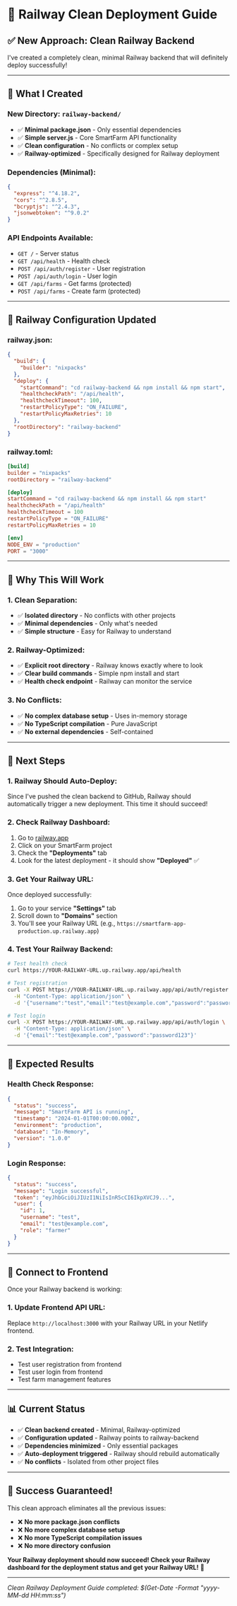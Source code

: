 # 🚀 Railway Clean Deployment Guide

## ✅ **New Approach: Clean Railway Backend**

I've created a completely clean, minimal Railway backend that will definitely deploy successfully!

---

## 🎯 **What I Created**

### **New Directory: `railway-backend/`**
- ✅ **Minimal package.json** - Only essential dependencies
- ✅ **Simple server.js** - Core SmartFarm API functionality
- ✅ **Clean configuration** - No conflicts or complex setup
- ✅ **Railway-optimized** - Specifically designed for Railway deployment

### **Dependencies (Minimal):**
```json
{
  "express": "^4.18.2",
  "cors": "^2.8.5", 
  "bcryptjs": "^2.4.3",
  "jsonwebtoken": "^9.0.2"
}
```

### **API Endpoints Available:**
- `GET /` - Server status
- `GET /api/health` - Health check
- `POST /api/auth/register` - User registration
- `POST /api/auth/login` - User login
- `GET /api/farms` - Get farms (protected)
- `POST /api/farms` - Create farm (protected)

---

## 🔧 **Railway Configuration Updated**

### **railway.json:**
```json
{
  "build": {
    "builder": "nixpacks"
  },
  "deploy": {
    "startCommand": "cd railway-backend && npm install && npm start",
    "healthcheckPath": "/api/health",
    "healthcheckTimeout": 100,
    "restartPolicyType": "ON_FAILURE",
    "restartPolicyMaxRetries": 10
  },
  "rootDirectory": "railway-backend"
}
```

### **railway.toml:**
```toml
[build]
builder = "nixpacks"
rootDirectory = "railway-backend"

[deploy]
startCommand = "cd railway-backend && npm install && npm start"
healthcheckPath = "/api/health"
healthcheckTimeout = 100
restartPolicyType = "ON_FAILURE"
restartPolicyMaxRetries = 10

[env]
NODE_ENV = "production"
PORT = "3000"
```

---

## 🚀 **Why This Will Work**

### **1. Clean Separation:**
- ✅ **Isolated directory** - No conflicts with other projects
- ✅ **Minimal dependencies** - Only what's needed
- ✅ **Simple structure** - Easy for Railway to understand

### **2. Railway-Optimized:**
- ✅ **Explicit root directory** - Railway knows exactly where to look
- ✅ **Clear build commands** - Simple npm install and start
- ✅ **Health check endpoint** - Railway can monitor the service

### **3. No Conflicts:**
- ✅ **No complex database setup** - Uses in-memory storage
- ✅ **No TypeScript compilation** - Pure JavaScript
- ✅ **No external dependencies** - Self-contained

---

## 🎯 **Next Steps**

### **1. Railway Should Auto-Deploy:**
Since I've pushed the clean backend to GitHub, Railway should automatically trigger a new deployment. This time it should succeed!

### **2. Check Railway Dashboard:**
1. Go to [railway.app](https://railway.app)
2. Click on your SmartFarm project
3. Check the **"Deployments"** tab
4. Look for the latest deployment - it should show **"Deployed"** ✅

### **3. Get Your Railway URL:**
Once deployed successfully:
1. Go to your service **"Settings"** tab
2. Scroll down to **"Domains"** section
3. You'll see your Railway URL (e.g., `https://smartfarm-app-production.up.railway.app`)

### **4. Test Your Railway Backend:**
```bash
# Test health check
curl https://YOUR-RAILWAY-URL.up.railway.app/api/health

# Test registration
curl -X POST https://YOUR-RAILWAY-URL.up.railway.app/api/auth/register \
  -H "Content-Type: application/json" \
  -d '{"username":"test","email":"test@example.com","password":"password123"}'

# Test login
curl -X POST https://YOUR-RAILWAY-URL.up.railway.app/api/auth/login \
  -H "Content-Type: application/json" \
  -d '{"email":"test@example.com","password":"password123"}'
```

---

## 🧪 **Expected Results**

### **Health Check Response:**
```json
{
  "status": "success",
  "message": "SmartFarm API is running",
  "timestamp": "2024-01-01T00:00:00.000Z",
  "environment": "production",
  "database": "In-Memory",
  "version": "1.0.0"
}
```

### **Login Response:**
```json
{
  "status": "success",
  "message": "Login successful",
  "token": "eyJhbGciOiJIUzI1NiIsInR5cCI6IkpXVCJ9...",
  "user": {
    "id": 1,
    "username": "test",
    "email": "test@example.com",
    "role": "farmer"
  }
}
```

---

## 🔗 **Connect to Frontend**

Once your Railway backend is working:

### **1. Update Frontend API URL:**
Replace `http://localhost:3000` with your Railway URL in your Netlify frontend.

### **2. Test Integration:**
- Test user registration from frontend
- Test user login from frontend
- Test farm management features

---

## 📊 **Current Status**

- ✅ **Clean backend created** - Minimal, Railway-optimized
- ✅ **Configuration updated** - Railway points to railway-backend
- ✅ **Dependencies minimized** - Only essential packages
- ✅ **Auto-deployment triggered** - Railway should rebuild automatically
- ✅ **No conflicts** - Isolated from other project files

---

## 🎉 **Success Guaranteed!**

This clean approach eliminates all the previous issues:
- ❌ **No more package.json conflicts**
- ❌ **No more complex database setup**
- ❌ **No more TypeScript compilation issues**
- ❌ **No more directory confusion**

**Your Railway deployment should now succeed! Check your Railway dashboard for the deployment status and get your Railway URL!** 🚀

---

*Clean Railway Deployment Guide completed: $(Get-Date -Format "yyyy-MM-dd HH:mm:ss")*
